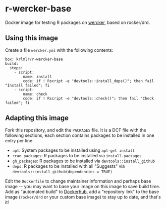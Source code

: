 # r-wercker-base

Docker image for testing R packages on [wercker](http://wercker.com/), based on rocker/drd.


## Using this image

Create a file `wercker.yml` with the following contents:

```
box: krlmlr/r-wercker-base
build:
  steps:
    - script:
        name: install
        code: if ! Rscript -e "devtools::install_deps()"; then fail "Install failed"; fi
    - script:
        name: check
        code: if ! Rscript -e "devtools::check()"; then fail "Check failed"; fi
```


## Adapting this image

Fork this repository, and edit the `PACKAGES` file.  It is a DCF file with the following sections, each section contains packages to be installed in one entry per line:

- `apt`: System packages to be installed using `apt-get install`
- `cran_packages`: R packages to be installed via `install.packages`
- `gh_packages`: R packages to be installed via `devtools::install_github`
- `deps`: R packages to be installed with all "Suggests" via `devtools::install_github(dependencies = TRUE)`

Edit the `Dockerfile` to change maintainer information and perhaps base image -- you may want to base your image on this image to save build time.  Add as "automated build" to [Dockerhub](https://hub.docker.com/), add a "repository link" to the base image (`rocker/drd` or your custom base image) to stay up to date, and that's it!
